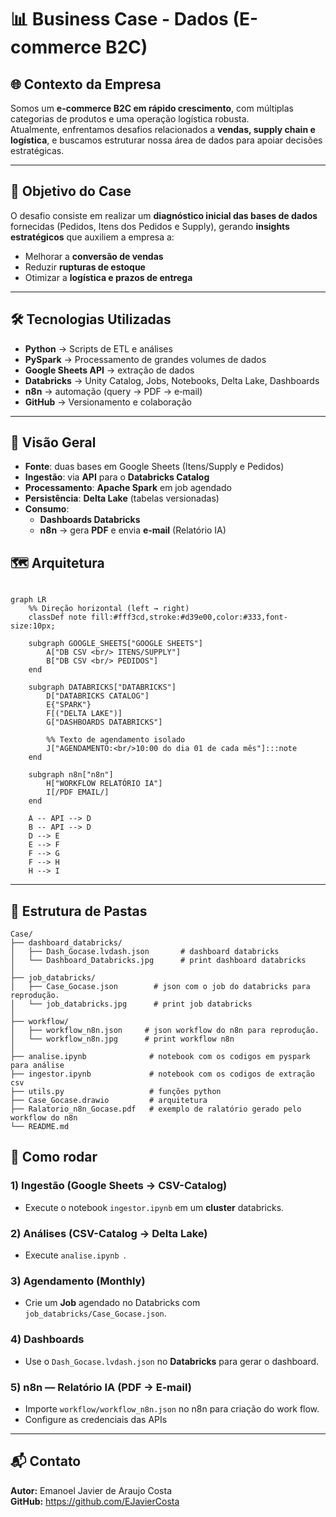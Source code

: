 # 📊 Business Case - Dados (E-commerce B2C)

## 🌐 Contexto da Empresa
Somos um **e-commerce B2C em rápido crescimento**, com múltiplas categorias de produtos e uma operação logística robusta.  
Atualmente, enfrentamos desafios relacionados a **vendas, supply chain e logística**, e buscamos estruturar nossa área de dados para apoiar decisões estratégicas.

---

## 🎯 Objetivo do Case
O desafio consiste em realizar um **diagnóstico inicial das bases de dados** fornecidas (Pedidos, Itens dos Pedidos e Supply), gerando **insights estratégicos** que auxiliem a empresa a:

- Melhorar a **conversão de vendas**  
- Reduzir **rupturas de estoque**  
- Otimizar a **logística e prazos de entrega**  


---

## 🛠️ Tecnologias Utilizadas
- **Python** → Scripts de ETL e análises
- **PySpark** → Processamento de grandes volumes de dados
- **Google Sheets API** → extração de dados
- **Databricks** → Unity Catalog, Jobs, Notebooks, Delta Lake, Dashboards 
- **n8n** → automação (query → PDF → e‑mail)
- **GitHub** → Versionamento e colaboração

---

## 🧭 Visão Geral

- **Fonte**: duas bases em Google Sheets (Itens/Supply e Pedidos)
- **Ingestão**: via **API** para o **Databricks Catalog**
- **Processamento**: **Apache Spark** em job agendado
- **Persistência**: **Delta Lake** (tabelas versionadas)
- **Consumo**:
  - **Dashboards Databricks**
  - **n8n** → gera **PDF** e envia **e‑mail** (Relatório IA)

## 🗺️ Arquitetura

```mermaid

graph LR
    %% Direção horizontal (left → right)
    classDef note fill:#fff3cd,stroke:#d39e00,color:#333,font-size:10px;

    subgraph GOOGLE_SHEETS["GOOGLE SHEETS"]
        A["DB CSV <br/> ITENS/SUPPLY"]
        B["DB CSV <br/> PEDIDOS"]
    end

    subgraph DATABRICKS["DATABRICKS"]
        D["DATABRICKS CATALOG"]
        E{"SPARK"}
        F[("DELTA LAKE")]
        G["DASHBOARDS DATABRICKS"]

        %% Texto de agendamento isolado
        J["AGENDAMENTO:<br/>10:00 do dia 01 de cada mês"]:::note
    end

    subgraph n8n["n8n"]
        H["WORKFLOW RELATÓRIO IA"]
        I[/PDF EMAIL/]
    end

    A -- API --> D
    B -- API --> D
    D --> E
    E --> F
    F --> G
    F --> H
    H --> I

```

---

## 📂 Estrutura de Pastas 
```
Case/
├── dashboard_databricks/ 
│   ├── Dash_Gocase.lvdash.json       # dashboard databricks
│   └── Dashboard_Databricks.jpg      # print dashboard databricks
│
├── job_databricks/             
│   ├── Case_Gocase.json        # json com o job do databricks para reprodução.
│   └── job_databricks.jpg      # print job databricks
│    
├── workflow/                   
│   ├── workflow_n8n.json     # json workflow do n8n para reprodução.
│   └── workflow_n8n.jpg      # print workflow n8n
│  
├── analise.ipynb              # notebook com os codigos em pyspark para análise
├── ingestor.ipynb             # notebook com os codigos de extração csv
├── utils.py                   # funções python
├── Case_Gocase.drawio         # arquitetura
├── Ralatorio_n8n_Gocase.pdf   # exemplo de ralatório gerado pelo workflow do n8n
└── README.md

```

## 🚀 Como rodar

### 1) Ingestão (Google Sheets → CSV-Catalog)
- Execute o notebook `ingestor.ipynb` em um **cluster** databricks.

### 2) Análises (CSV-Catalog → Delta Lake)
- Execute `analise.ipynb `.

### 3) Agendamento (Monthly)
- Crie um **Job** agendado no Databricks com `job_databricks/Case_Gocase.json`. 

### 4) Dashboards
- Use o `Dash_Gocase.lvdash.json` no **Databricks** para gerar o dashboard.

### 5) n8n — Relatório IA (PDF → E‑mail)
- Importe `workflow/workflow_n8n.json` no n8n para criação do work flow.
- Configure as credenciais das APIs
---

## 📬 Contato
**Autor:** Emanoel Javier de Araujo Costa  
**GitHub:** https://github.com/EJavierCosta
